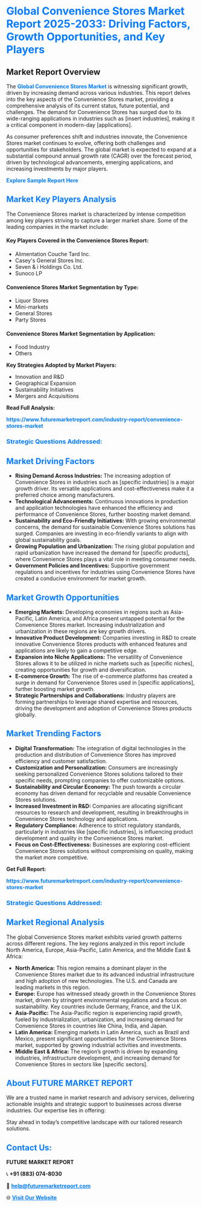 <h1 style="color: #007BFF;">Global Convenience Stores Market Report 2025-2033: Driving Factors, Growth Opportunities, and Key Players</h1>

<section id="overview">
<h2>Market Report Overview</h2>
<p>The <a href="https://www.futuremarketreport.com/industry-report/convenience-stores-market" style="color: #007BFF; text-decoration: none;"><strong>Global Convenience Stores Market</strong></a> is witnessing significant growth, driven by increasing demand across various industries. This report delves into the key aspects of the Convenience Stores market, providing a comprehensive analysis of its current status, future potential, and challenges. The demand for Convenience Stores has surged due to its wide-ranging applications in industries such as [insert industries], making it a critical component in modern-day [applications].</p>
<p>As consumer preferences shift and industries innovate, the Convenience Stores market continues to evolve, offering both challenges and opportunities for stakeholders. The global market is expected to expand at a substantial compound annual growth rate (CAGR) over the forecast period, driven by technological advancements, emerging applications, and increasing investments by major players.</p>
</section>

<section id="overview">
<p><a href="https://www.futuremarketreport.com/request-sample/reportId=62680" style="color: #007BFF; text-decoration: none;"><strong>Explore Sample Report Here</strong></a></p>
</section>

<section id="key-players">
<h2 style="color: #007BFF;">Market Key Players Analysis</h2>
<p>The Convenience Stores market is characterized by intense competition among key players striving to capture a larger market share. Some of the leading companies in the market include:</p>
<h4>Key Players Covered in the Convenience Stores Report:</h4>
<ul><li>Alimentation Couche Tard Inc.</li><li>Casey&#039;s General Stores Inc.</li><li>Seven &amp; i Holdings Co. Ltd.</li><li>Sunoco LP</li></ul>
<h4>Convenience Stores Market Segmentation by Type:</h4>
<ul><li>Liquor Stores</li><li>Mini-markets</li><li>General Stores</li><li>Party Stores</li></ul>

<h4>Convenience Stores Market Segmentation by Application:</h4>
<ul><li>Food Industry</li><li>Others</li></ul>
<p><strong>Key Strategies Adopted by Market Players:</strong></p>
<ul>
<li>Innovation and R&D</li>
<li>Geographical Expansion</li>
<li>Sustainability Initiatives</li>
<li>Mergers and Acquisitions</li>
</ul>
</section>

<section>
<p><strong>Read Full Analysis: </strong></p><a href="https://www.futuremarketreport.com/industry-report/convenience-stores-market" style="color: #007BFF; text-decoration: none;"><strong>https://www.futuremarketreport.com/industry-report/convenience-stores-market</strong></a>
<h3 style="color: #007BFF;">Strategic Questions Addressed:</h3>
</section>

<section id="driving-factors">
<h2 style="color: #007BFF;">Market Driving Factors</h2>
<ul>
<li><strong>Rising Demand Across Industries:</strong> The increasing adoption of Convenience Stores in industries such as [specific industries] is a major growth driver. Its versatile applications and cost-effectiveness make it a preferred choice among manufacturers.</li>
<li><strong>Technological Advancements:</strong> Continuous innovations in production and application technologies have enhanced the efficiency and performance of Convenience Stores, further boosting market demand.</li>
<li><strong>Sustainability and Eco-Friendly Initiatives:</strong> With growing environmental concerns, the demand for sustainable Convenience Stores solutions has surged. Companies are investing in eco-friendly variants to align with global sustainability goals.</li>
<li><strong>Growing Population and Urbanization:</strong> The rising global population and rapid urbanization have increased the demand for [specific products], where Convenience Stores plays a vital role in meeting consumer needs.</li>
<li><strong>Government Policies and Incentives:</strong> Supportive government regulations and incentives for industries using Convenience Stores have created a conducive environment for market growth.</li>
</ul>
</section>

<section id="growth-opportunities">
<h2 style="color: #007BFF;">Market Growth Opportunities</h2>
<ul>
<li><strong>Emerging Markets:</strong> Developing economies in regions such as Asia-Pacific, Latin America, and Africa present untapped potential for the Convenience Stores market. Increasing industrialization and urbanization in these regions are key growth drivers.</li>
<li><strong>Innovative Product Development:</strong> Companies investing in R&D to create innovative Convenience Stores products with enhanced features and applications are likely to gain a competitive edge.</li>
<li><strong>Expansion into Niche Applications:</strong> The versatility of Convenience Stores allows it to be utilized in niche markets such as [specific niches], creating opportunities for growth and diversification.</li>
<li><strong>E-commerce Growth:</strong> The rise of e-commerce platforms has created a surge in demand for Convenience Stores used in [specific applications], further boosting market growth.</li>
<li><strong>Strategic Partnerships and Collaborations:</strong> Industry players are forming partnerships to leverage shared expertise and resources, driving the development and adoption of Convenience Stores products globally.</li>
</ul>
</section>

<section id="trending-factors">
<h2 style="color: #007BFF;">Market Trending Factors</h2>
<ul>
<li><strong>Digital Transformation:</strong> The integration of digital technologies in the production and distribution of Convenience Stores has improved efficiency and customer satisfaction.</li>
<li><strong>Customization and Personalization:</strong> Consumers are increasingly seeking personalized Convenience Stores solutions tailored to their specific needs, prompting companies to offer customizable options.</li>
<li><strong>Sustainability and Circular Economy:</strong> The push towards a circular economy has driven demand for recyclable and reusable Convenience Stores solutions.</li>
<li><strong>Increased Investment in R&D:</strong> Companies are allocating significant resources to research and development, resulting in breakthroughs in Convenience Stores technology and applications.</li>
<li><strong>Regulatory Compliance:</strong> Adherence to strict regulatory standards, particularly in industries like [specific industries], is influencing product development and quality in the Convenience Stores market.</li>
<li><strong>Focus on Cost-Effectiveness:</strong> Businesses are exploring cost-efficient Convenience Stores solutions without compromising on quality, making the market more competitive.</li>
</ul>
</section>

<section>
<p><strong>Get Full Report: </strong></p><a href="https://www.futuremarketreport.com/industry-report/convenience-stores-market" style="color: #007BFF; text-decoration: none;"><strong>https://www.futuremarketreport.com/industry-report/convenience-stores-market</strong></a>
<h3 style="color: #007BFF;">Strategic Questions Addressed:</h3>
</section>


<section id="regional-analysis">
<h2 style="color: #007BFF;">Market Regional Analysis</h2>
<p>The global Convenience Stores market exhibits varied growth patterns across different regions. The key regions analyzed in this report include North America, Europe, Asia-Pacific, Latin America, and the Middle East & Africa:</p>
<ul>
<li><strong>North America:</strong> This region remains a dominant player in the Convenience Stores market due to its advanced industrial infrastructure and high adoption of new technologies. The U.S. and Canada are leading markets in this region.</li>
<li><strong>Europe:</strong> Europe has witnessed steady growth in the Convenience Stores market, driven by stringent environmental regulations and a focus on sustainability. Key countries include Germany, France, and the U.K.</li>
<li><strong>Asia-Pacific:</strong> The Asia-Pacific region is experiencing rapid growth, fueled by industrialization, urbanization, and increasing demand for Convenience Stores in countries like China, India, and Japan.</li>
<li><strong>Latin America:</strong> Emerging markets in Latin America, such as Brazil and Mexico, present significant opportunities for the Convenience Stores market, supported by growing industrial activities and investments.</li>
<li><strong>Middle East & Africa:</strong> The region’s growth is driven by expanding industries, infrastructure development, and increasing demand for Convenience Stores in sectors like [specific sectors].</li>
</ul>
</section>

<footer>
<h2 style="color: #007BFF;">About FUTURE MARKET REPORT</h2>
<p>We are a trusted name in market research and advisory services, delivering actionable insights and strategic support to businesses across diverse industries. Our expertise lies in offering:</p>

<p>Stay ahead in today’s competitive landscape with our tailored research solutions.</p>

<h2 style="color: #007BFF;">Contact Us:</h2>
<p><strong>FUTURE MARKET REPORT</strong></p>
<p>📞 <strong>+91 (883) 074-8030</strong></p>
<p>📧 <strong><a href="mailto:help@futuremarketreport.com" style="color: #007BFF;">help@futuremarketreport.com</a></strong></p>
<p>🌐 <strong><a href="https://www.futuremarketreport.com/" style="color: #007BFF;">Visit Our Website</a></strong></p>
</footer>